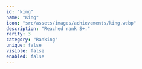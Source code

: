 ```yaml
---
id: "king"
name: "King"
icon: "src/assets/images/achievements/king.webp"
description: "Reached rank S+."
rarity: 3
category: "Ranking"
unique: false
visible: false
enabled: false
---
```

